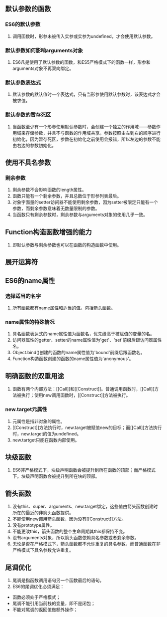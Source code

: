 ## 默认参数的函数
### ES6的默认参数
1. 调用函数时，形参未被传入实参或实参为undefined，才会使用默认参数。
### 默认参数如何影响arguments对象
1. ES6凡是使用了默认参数的函数，和ES5严格模式下的函数一样，形参和arguments对象不再双向绑定。
### 默认参数表达式
1. 默认参数的默认值时一个表达式，只有当形参使用默认参数时，该表达式才会被求值。
### 默认参数的暂存死区
1. 当函数至少有一个形参使用默认参数时，会创建一个独立的作用域——参数作用域来存储参数，并且不与函数的作用域共享。参数按照由左到右的顺序进行初始化，因为暂存死区，参数在初始化之前使用会报错，所以左边的参数不能由右边的参数初始化。
## 使用不具名参数
### 剩余参数
1. 剩余参数不会影响函数的length属性。
2. 函数只能有一个剩余参数，并且总数位于形参列表最后。
3. 对象字面量的setter访问器不能使用剩余参数，因为setter被限定只能有一个参数，而剩余参数意味着无数量限制的参数。
4. 当函数只有剩余参数时，剩余参数与arguments对象的使用几乎一致。
## Function构造函数增强的能力
1. 即默认参数与剩余参数也可以在函数的构造函数中使用。
## 展开运算符
## ES6的name属性
### 选择适当的名字
1. 所有函数都有name属性和适当的值。包括箭头函数。
### name属性的特殊情况
1. 具名函数表达式的name属性值为函数名，优先级高于被赋值的变量的名。
2. 访问器属性的getter、setter的name属性值为'get'、'set'前缀后跟访问器属性名。
3. Object.bind()创建的函数的name属性值为'bound'前缀后跟函数名。
4. Function构造函数创建的函数的name属性值为'anonymous'。
## 明确函数的双重用途
1. 函数有两个内部方法：[[Call]]和[[Construct]]。普通调用函数时，[[Call]]方法被执行；使用new调用函数时，[[Construct]]方法被执行。
### new.target元属性
1. 元属性是指非对象的属性。
2. [[Construct]]方法执行时，new.target被赋值new的目标；而[[Call]]方法执行时，new.target的值为undefined。
3. new.tartget只能在函数内部使用。
## 块级函数
1. ES6非严格模式下，块级声明函数会被提升到所在函数的顶部；而严格模式下。块级声明函数会被提升到所在块的顶部。
## 箭头函数
1. 没有this、super、arguments、new.target绑定，这些值由箭头函数创建时所在的最近的非箭头函数提供。
2. 不能使用new调用箭头函数，因为没有[[Construct]]方法。
3. 没有prototype属性。
4. 不能更改this，箭头函数的整个生命周期其this都保持不变。
5. 没有arguments对象，所以箭头函数依赖具名参数或者剩余参数。
6. 无论是否在严格模式下，箭头函数都不允许重复的具名参数，而普通函数在非严格模式下具名参数允许重复。
## 尾调优化
1. 尾调是指函数调用语句另一个函数最后的语句。
1. ES6的尾调优化必须满足：
* 函数必须处于严格模式；
* 尾调不能引用当前栈的变量，即不是闭包；
* 不能对尾调的返回值做额外操作；